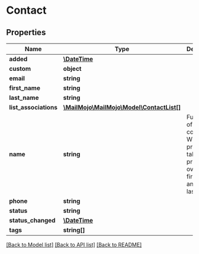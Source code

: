 # Contact

## Properties
Name | Type | Description | Notes
------------ | ------------- | ------------- | -------------
**added** | [**\DateTime**](\DateTime.md) |  | [optional] 
**custom** | **object** |  | [optional] 
**email** | **string** |  | 
**first_name** | **string** |  | [optional] 
**last_name** | **string** |  | [optional] 
**list_associations** | [**\MailMojo\MailMojo\Model\ContactList[]**](ContactList.md) |  | [optional] 
**name** | **string** | Full name of the contact. Will, if present, take precedence over first_name and last_name. | [optional] 
**phone** | **string** |  | [optional] 
**status** | **string** |  | [optional] 
**status_changed** | [**\DateTime**](\DateTime.md) |  | [optional] 
**tags** | **string[]** |  | [optional] 

[[Back to Model list]](../README.md#documentation-for-models) [[Back to API list]](../README.md#documentation-for-api-endpoints) [[Back to README]](../README.md)


